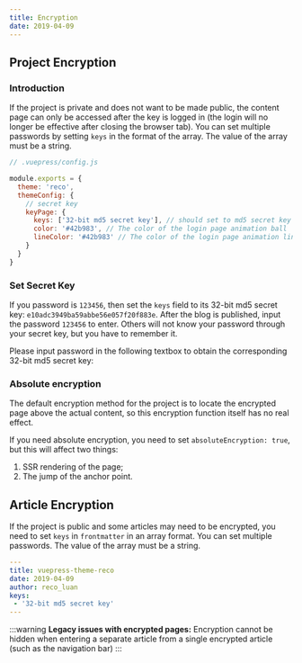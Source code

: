 ```yaml
---
title: Encryption
date: 2019-04-09
---
```


## Project Encryption

### Introduction

If the project is private and does not want to be made public, the content page can only be accessed after the key is logged in (the login will no longer be effective after closing the browser tab). You can set multiple passwords by setting `keys` in the format of the array. The value of the array must be a string.

```javascript
// .vuepress/config.js

module.exports = {
  theme: 'reco',
  themeConfig: {
    // secret key
    keyPage: {
      keys: ['32-bit md5 secret key'], // should set to md5 secret key after version 1.3.0
      color: '#42b983', // The color of the login page animation ball
      lineColor: '#42b983' // The color of the login page animation line
    }
  }
}
```

### Set Secret Key <Badge text="1.3.0+" />

If you password is `123456`, then set the `keys` field to its 32-bit md5 secret key: `e10adc3949ba59abbe56e057f20f883e`. After the blog is published, input the password `123456` to enter. Others will not know your password through your secret key, but you have to remember it.

Please input password in the following textbox to obtain the corresponding 32-bit md5 secret key:
<md5></md5>

### Absolute encryption <Badge text="1.1.2+" />

The default encryption method for the project is to locate the encrypted page above the actual content, so this encryption function itself has no real effect.

If you need absolute encryption, you need to set `absoluteEncryption: true`, but this will affect two things:
1. SSR rendering of the page;
2. The jump of the anchor point.

## Article Encryption

If the project is public and some articles may need to be encrypted, you need to set `keys` in `frontmatter` in an array format. You can set multiple passwords. The value of the array must be a string.

```yaml
---
title: vuepress-theme-reco
date: 2019-04-09
author: reco_luan
keys:
 - '32-bit md5 secret key'
---
```

:::warning
**Legacy issues with encrypted pages:**
Encryption cannot be hidden when entering a separate article from a single encrypted article (such as the navigation bar)
:::
